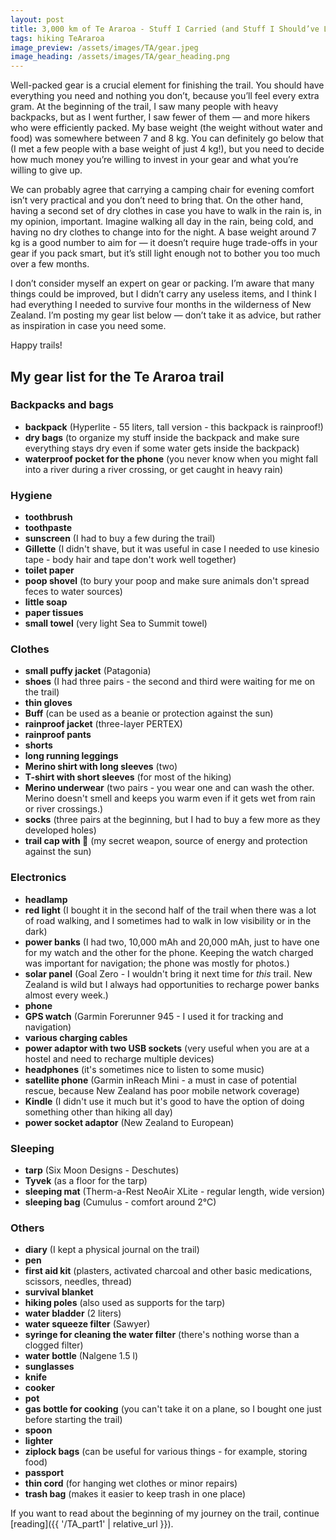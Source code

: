 ```yaml
---
layout: post
title: 3,000 km of Te Araroa - Stuff I Carried (and Stuff I Should’ve Left Behind)
tags: hiking TeAraroa
image_preview: /assets/images/TA/gear.jpeg
image_heading: /assets/images/TA/gear_heading.png
---
```


Well-packed gear is a crucial element for finishing the trail. You should have everything you need and nothing you don’t, because you’ll feel every extra gram. At the beginning of the trail, I saw many people with heavy backpacks, but as I went further, I saw fewer of them — and more hikers who were efficiently packed. My base weight (the weight without water and food) was somewhere between 7 and 8 kg. You can definitely go below that (I met a few people with a base weight of just 4 kg!), but you need to decide how much money you’re willing to invest in your gear and what you’re willing to give up.

We can probably agree that carrying a camping chair for evening comfort isn’t very practical and you don’t need to bring that. On the other hand, having a second set of dry clothes in case you have to walk in the rain is, in my opinion, important. Imagine walking all day in the rain, being cold, and having no dry clothes to change into for the night. A base weight around 7 kg is a good number to aim for — it doesn’t require huge trade-offs in your gear if you pack smart, but it’s still light enough not to bother you too much over a few months.

I don’t consider myself an expert on gear or packing. I’m aware that many things could be improved, but I didn’t carry any useless items, and I think I had everything I needed to survive four months in the wilderness of New Zealand. I’m posting my gear list below — don’t take it as advice, but rather as inspiration in case you need some.

Happy trails!


## My gear list for the Te Araroa trail

### Backpacks and bags
* **backpack** (Hyperlite - 55 liters, tall version - this backpack is rainproof!)
* **dry bags** (to organize my stuff inside the backpack and make sure everything stays dry even if some water gets inside the backpack)
* **waterproof pocket for the phone** (you never know when you might fall into a river during a river crossing, or get caught in heavy rain)

### Hygiene
* **toothbrush**
* **toothpaste**
* **sunscreen** (I had to buy a few during the trail)
* **Gillette** (I didn't shave, but it was useful in case I needed to use kinesio tape - body hair and tape don't work well together)
* **toilet paper**
* **poop shovel** (to bury your poop and make sure animals don't spread feces to water sources)
* **little soap**
* **paper tissues**
* **small towel** (very light Sea to Summit towel)

### Clothes
* **small puffy jacket** (Patagonia)
* **shoes** (I had three pairs - the second and third were waiting for me on the trail)
* **thin gloves**
* **Buff** (can be used as a beanie or protection against the sun)
* **rainproof jacket** (three-layer PERTEX)
* **rainproof pants**
* **shorts**
* **long running leggings**
* **Merino shirt with long sleeves** (two)
* **T-shirt with short sleeves** (for most of the hiking)
* **Merino underwear** (two pairs - you wear one and can wash the other. Merino doesn't smell and keeps you warm even if it gets wet from rain or river crossings.)
* **socks** (three pairs at the beginning, but I had to buy a few more as they developed holes)
* **trail cap with 🚀** (my secret weapon, source of energy and protection against the sun)

### Electronics
* **headlamp**
* **red light** (I bought it in the second half of the trail when there was a lot of road walking, and I sometimes had to walk in low visibility or in the dark)
* **power banks** (I had two, 10,000 mAh and 20,000 mAh, just to have one for my watch and the other for the phone. Keeping the watch charged was important for navigation; the phone was mostly for photos.)
* **solar panel** (Goal Zero - I wouldn't bring it next time for *this* trail. New Zealand is wild but I always had opportunities to recharge power banks almost every week.)
* **phone**
* **GPS watch** (Garmin Forerunner 945 - I used it for tracking and navigation)
* **various charging cables**
* **power adaptor with two USB sockets** (very useful when you are at a hostel and need to recharge multiple devices)
* **headphones** (it's sometimes nice to listen to some music)
* **satellite phone** (Garmin inReach Mini - a must in case of potential rescue, because New Zealand has poor mobile network coverage)
* **Kindle** (I didn't use it much but it's good to have the option of doing something other than hiking all day)
* **power socket adaptor** (New Zealand to European)

### Sleeping
* **tarp** (Six Moon Designs - Deschutes)
* **Tyvek** (as a floor for the tarp)
* **sleeping mat** (Therm-a-Rest NeoAir XLite - regular length, wide version)
* **sleeping bag** (Cumulus - comfort around 2°C)

### Others
* **diary** (I kept a physical journal on the trail)
* **pen**
* **first aid kit** (plasters, activated charcoal and other basic medications, scissors, needles, thread)
* **survival blanket**
* **hiking poles** (also used as supports for the tarp)
* **water bladder** (2 liters)
* **water squeeze filter** (Sawyer)
* **syringe for cleaning the water filter** (there's nothing worse than a clogged filter)
* **water bottle** (Nalgene 1.5 l)
* **sunglasses**
* **knife**
* **cooker**
* **pot**
* **gas bottle for cooking** (you can't take it on a plane, so I bought one just before starting the trail)
* **spoon**
* **lighter**
* **ziplock bags** (can be useful for various things - for example, storing food)
* **passport**
* **thin cord** (for hanging wet clothes or minor repairs)
* **trash bag** (makes it easier to keep trash in one place)

If you want to read about the beginning of my journey on the trail, continue [reading]({{ '/TA_part1' | relative_url }}).

